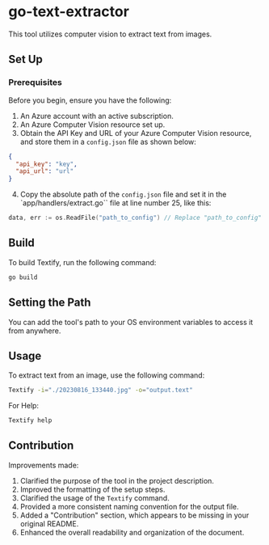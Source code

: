 # go-text-extractor

This tool utilizes computer vision to extract text from images.

## Set Up

### Prerequisites

Before you begin, ensure you have the following:

1. An Azure account with an active subscription.
2. An Azure Computer Vision resource set up.
3. Obtain the API Key and URL of your Azure Computer Vision resource, and store them in a `config.json` file as shown below:

```json
{
  "api_key": "key",
  "api_url": "url"
}
```

4. Copy the absolute path of the `config.json` file and set it in the `app/handlers/extract.go`` file at line number 25, like this:

```go
data, err := os.ReadFile("path_to_config") // Replace "path_to_config" with the absolute path to your `config.json` file as mentioned in point 3.
```

## Build

To build Textify, run the following command:

```sh
go build
```

## Setting the Path

You can add the tool's path to your OS environment variables to access it from anywhere.

## Usage

To extract text from an image, use the following command:

```sh
Textify -i="./20230816_133440.jpg" -o="output.text"
```

For Help:

```sh
Textify help
```

## Contribution

Improvements made:

1. Clarified the purpose of the tool in the project description.
2. Improved the formatting of the setup steps.
3. Clarified the usage of the `Textify` command.
4. Provided a more consistent naming convention for the output file.
5. Added a "Contribution" section, which appears to be missing in your original README.
6. Enhanced the overall readability and organization of the document.
